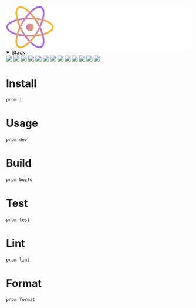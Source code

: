  <img src="./public/bigLogo.png"/>
<details open><summary>Stack</summary>
    <img src="https://img.shields.io/badge/React-61DAFB.svg?style=for-the-badge&logo=React&logoColor=black"/>
    <img src="https://img.shields.io/badge/TypeScript-3178C6.svg?style=for-the-badge&logo=TypeScript&logoColor=white"/>
    <img src="https://img.shields.io/badge/Vite-646CFF.svg?style=for-the-badge&logo=Vite&logoColor=white"/>
    <img src="https://img.shields.io/badge/React%20Router-CA4245.svg?style=for-the-badge&logo=React-Router&logoColor=white"/>
    <img src="https://img.shields.io/badge/React%20Query-FF4154.svg?style=for-the-badge&logo=React-Query&logoColor=white"/>
    <img src="https://img.shields.io/badge/styledcomponents-DB7093.svg?style=for-the-badge&logo=styled-components&logoColor=white"/>
    <img src="https://img.shields.io/badge/i18next-26A69A.svg?style=for-the-badge&logo=i18next&logoColor=white"/>
    <img src="https://img.shields.io/badge/Recoil-3578E5.svg?style=for-the-badge&logo=Recoil&logoColor=white"/>
    <img src="https://img.shields.io/badge/Axios-5A29E4.svg?style=for-the-badge&logo=Axios&logoColor=white"/>
    <img src="https://img.shields.io/badge/pnpm-F69220.svg?style=for-the-badge&logo=pnpm&logoColor=white"/>
    <img src="https://img.shields.io/badge/Vitest-6E9F18.svg?style=for-the-badge&logo=Vitest&logoColor=white"/>
    <img src="https://img.shields.io/badge/Prettier-F7B93E.svg?style=for-the-badge&logo=Prettier&logoColor=black"/>
    <img src="https://img.shields.io/badge/ESLint-4B32C3.svg?style=for-the-badge&logo=ESLint&logoColor=white"/>
</details>

# Install

```bash
pnpm i
```

# Usage

```bash
pnpm dev
```

# Build

```bash
pnpm build
```

# Test

```bash
pnpm test
```

# Lint

```bash
pnpm lint
```

# Format

```bash
pnpm format
```

